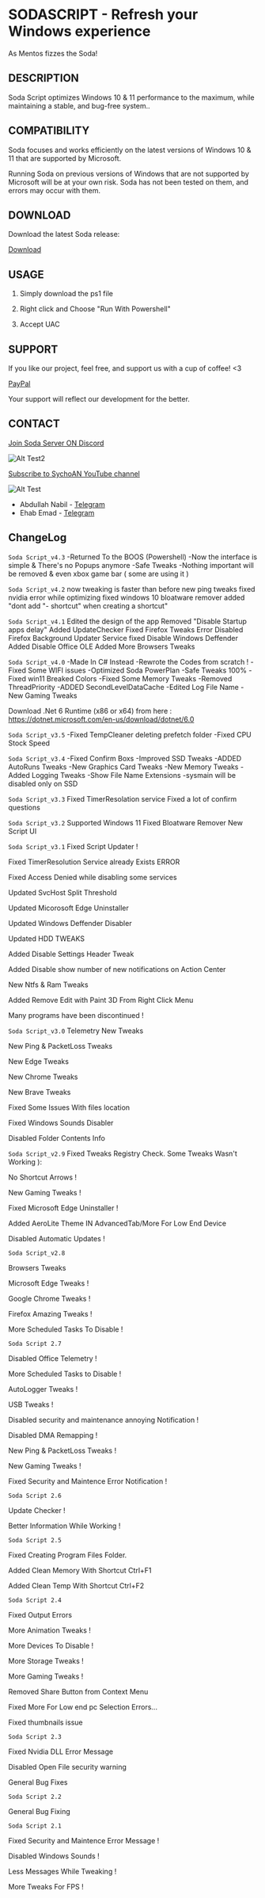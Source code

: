 # SODASCRIPT - Refresh your Windows experience

As Mentos fizzes the Soda!

## DESCRIPTION

Soda Script optimizes Windows 10 & 11 performance to the maximum, while maintaining a stable, and bug-free system..

## COMPATIBILITY

Soda focuses and works efficiently on the latest versions of Windows 10 & 11 that are supported by Microsoft.

Running Soda on previous versions of Windows that are not supported by Microsoft will be at your own risk. Soda has not been tested on them, and errors may occur with them.

## DOWNLOAD

Download the latest Soda release:

[Download](https://github.com/SychoAN/SodaScript/releases/latest)

## USAGE
1. Simply download the ps1 file

2. Right click and Choose "Run With Powershell"

3. Accept UAC

## SUPPORT

If you like our project, feel free, and support us with a cup of coffee! <3

[PayPal](https://paypal.me/Donateme92?country.x=EG&locale.x=ar_EG)

Your support will reflect our development for the better.

## CONTACT

[Join Soda Server ON Discord](https://discord.gg/pntZBNnkGS)

![Alt Test2](https://www.svgrepo.com/show/353655/discord-icon.svg)

[Subscribe to SychoAN YouTube channel](https://www.youtube.com/c/SychoAN?sub_confirmation=1)

![Alt Test](https://upload.wikimedia.org/wikipedia/commons/thumb/b/b8/YouTube_Logo_2017.svg/320px-YouTube_Logo_2017.svg.png)

- Abdullah Nabil - [Telegram](https://t.me/SychoAN)
- Ehab Emad - [Telegram](https://t.me/Ehab05)

## ChangeLog
```Soda Script_v4.3```
-Returned To the BOOS (Powershell)
-Now the interface is simple & There's no Popups anymore
-Safe Tweaks
-Nothing important will be removed & even xbox game bar ( some are using it )

```Soda Script_v4.2```
now tweaking is faster than before
new ping tweaks
fixed nvidia error while optimizing
fixed windows 10 bloatware remover
added "dont add "- shortcut" when creating a shortcut"

```Soda Script_v4.1```
Edited the design of the app
Removed "Disable Startup apps delay"
Added UpdateChecker
Fixed Firefox Tweaks Error
Disabled Firefox Background Updater Service
fixed Disable Windows Deffender
Added Disable Office OLE
Added More Browsers Tweaks

```Soda Script_v4.0```
-Made In C# Instead
-Rewrote the Codes from scratch !
-Fixed Some WIFI issues
-Optimized Soda PowerPlan
-Safe Tweaks 100%
-Fixed win11 Breaked Colors
-Fixed Some Memory Tweaks
-Removed ThreadPriority
-ADDED SecondLevelDataCache
-Edited Log File Name
-New Gaming Tweaks

Download .Net 6 Runtime (x86 or x64) from here : https://dotnet.microsoft.com/en-us/download/dotnet/6.0

```Soda Script_v3.5```
-Fixed TempCleaner deleting prefetch folder
-Fixed CPU Stock Speed

```Soda Script_v3.4```
-Fixed Confirm Boxs
-Improved SSD Tweaks
-ADDED AutoRuns Tweaks
-New Graphics Card Tweaks
-New Memory Tweaks
-Added Logging Tweaks
-Show File Name Extensions
-sysmain will be disabled only on SSD

```Soda Script_v3.3```
Fixed TimerResolation service
Fixed a lot of confirm questions

```Soda Script_v3.2```
Supported Windows 11
Fixed Bloatware Remover
New Script UI 

```Soda Script_v3.1```
Fixed Script Updater !

Fixed TimerResolution Service already Exists ERROR

Fixed Access Denied while disabling some services

Updated SvcHost Split Threshold

Updated Micorosoft Edge Uninstaller

Updated Windows Deffender Disabler

Updated HDD TWEAKS

Added Disable Settings Header Tweak

Added Disable show number of new notifications on Action Center

New Ntfs & Ram Tweaks

Added Remove Edit with Paint 3D From Right Click Menu

Many programs have been discontinued !

```Soda Script_v3.0```
Telemetry New Tweaks

New Ping & PacketLoss Tweaks

New Edge Tweaks

New Chrome Tweaks

New Brave Tweaks

Fixed Some Issues With files location

Fixed Windows Sounds Disabler

Disabled Folder Contents Info

```Soda Script_v2.9```
Fixed Tweaks Registry Check. Some Tweaks Wasn't Working ):

No Shortcut Arrows !

New Gaming Tweaks !

Fixed Microsoft Edge Uninstaller !

Added AeroLite Theme IN AdvancedTab/More For Low End Device

Disabled Automatic Updates !

```Soda Script_v2.8```

Browsers Tweaks 

Microsoft Edge Tweaks !

Google Chrome Tweaks !

Firefox Amazing Tweaks !

More Scheduled Tasks To Disable !

```Soda Script 2.7```

Disabled Office Telemetry !

More Scheduled Tasks to Disable !

AutoLogger Tweaks !

USB Tweaks !

Disabled security and maintenance annoying Notification !

Disabled DMA Remapping !

New Ping & PacketLoss Tweaks !

New Gaming Tweaks !

Fixed Security and Maintence Error Notification !

```Soda Script 2.6```

Update Checker !

Better Information While Working !

```Soda Script 2.5```

Fixed Creating Program Files Folder.

Added Clean Memory With Shortcut Ctrl+F1

Added Clean Temp With Shortcut Ctrl+F2

```Soda Script 2.4```

Fixed Output Errors

More Animation Tweaks !

More Devices To Disable !

More Storage Tweaks !

More Gaming Tweaks !

Removed Share Button from Context Menu

Fixed More For Low end pc Selection Errors...

Fixed thumbnails issue

```Soda Script 2.3```

Fixed Nvidia DLL Error Message

Disabled Open File security warning

General Bug Fixes

```Soda Script 2.2```

General Bug Fixing

```Soda Script 2.1```

Fixed Security and Maintence Error Message !

Disabled Windows Sounds !

Less Messages While Tweaking !

More Tweaks For FPS !

